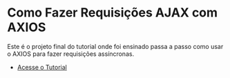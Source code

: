 # Como Fazer Requisições AJAX com AXIOS

Este é o projeto final do tutorial onde foi ensinado passa a passo como usar o AXIOS para fazer requisições assíncronas.

- [Acesse o Tutorial](https://blog.especializati.com.br/como-fazer-requisicoes-ajax-com-o-axios/)
